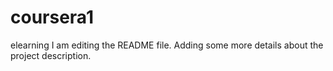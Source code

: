 # coursera1
elearning
I am editing the README file. Adding some more details about the project description.
